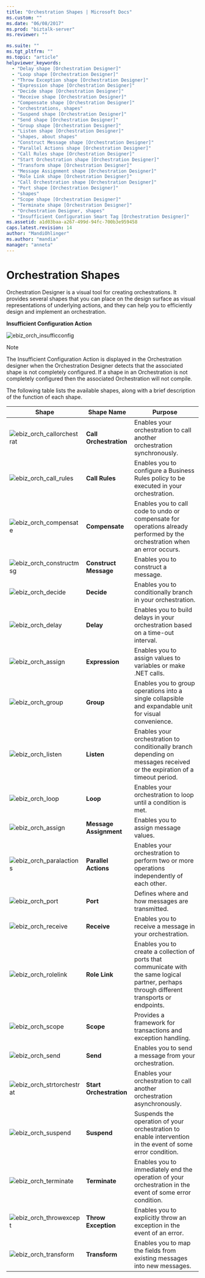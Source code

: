 ```yaml
---
title: "Orchestration Shapes | Microsoft Docs"
ms.custom: ""
ms.date: "06/08/2017"
ms.prod: "biztalk-server"
ms.reviewer: ""

ms.suite: ""
ms.tgt_pltfrm: ""
ms.topic: "article"
helpviewer_keywords: 
  - "Delay shape [Orchestration Designer]"
  - "Loop shape [Orchestration Designer]"
  - "Throw Exception shape [Orchestration Designer]"
  - "Expression shape [Orchestration Designer]"
  - "Decide shape [Orchestration Designer]"
  - "Receive shape [Orchestration Designer]"
  - "Compensate shape [Orchestration Designer]"
  - "orchestrations, shapes"
  - "Suspend shape [Orchestration Designer]"
  - "Send shape [Orchestration Designer]"
  - "Group shape [Orchestration Designer]"
  - "Listen shape [Orchestration Designer]"
  - "shapes, about shapes"
  - "Construct Message shape [Orchestration Designer]"
  - "Parallel Actions shape [Orchestration Designer]"
  - "Call Rules shape [Orchestration Designer]"
  - "Start Orchestration shape [Orchestration Designer]"
  - "Transform shape [Orchestration Designer]"
  - "Message Assignment shape [Orchestration Designer]"
  - "Role Link shape [Orchestration Designer]"
  - "Call Orchestration shape [Orchestration Designer]"
  - "Port shape [Orchestration Designer]"
  - "shapes"
  - "Scope shape [Orchestration Designer]"
  - "Terminate shape [Orchestration Designer]"
  - "Orchestration Designer, shapes"
  - "Insufficient Configuration Smart Tag [Orchestration Designer]"
ms.assetid: a1d03baa-a267-499d-94fc-700b3e959458
caps.latest.revision: 14
author: "MandiOhlinger"
ms.author: "mandia"
manager: "anneta"
---
```

# Orchestration Shapes
Orchestration Designer is a visual tool for creating orchestrations. It provides several shapes that you can place on the design surface as visual representations of underlying actions, and they can help you to efficiently design and implement an orchestration.  

 **Insufficient Configuration Action**  

 ![](../core/media/ebiz-orch-insufficconfig.gif "ebiz_orch_insufficconfig")  

> [!NOTE]
>  The Insufficient Configuration Action is displayed in the Orchestration designer when the Orchestration Designer detects that the associated shape is not completely configured. If a shape in an Orchestration is not completely configured then the associated Orchestration will not compile.  

 The following table lists the available shapes, along with a brief description of the function of each shape.  


|                                   Shape                                    |              Shape Name              |                                                                    Purpose                                                                     |
|----------------------------------------------------------------------------|--------------------------------------|------------------------------------------------------------------------------------------------------------------------------------------------|
| ![](../core/media/ebiz-orch-callorchestrat.gif "ebiz_orch_callorchestrat") | <strong>Call Orchestration</strong>  |                                    Enables your orchestration to call another orchestration synchronously.                                     |
|     ![](../core/media/ebiz-orch-call-rules.gif "ebiz_orch_call_rules")     |     <strong>Call Rules</strong>      |                             Enables you to configure a Business Rules policy to be executed in your orchestration.                             |
|     ![](../core/media/ebiz-orch-compensate.gif "ebiz_orch_compensate")     |     <strong>Compensate</strong>      |           Enables you to call code to undo or compensate for operations already performed by the orchestration when an error occurs.           |
|   ![](../core/media/ebiz-orch-constructmsg.gif "ebiz_orch_constructmsg")   |  <strong>Construct Message</strong>  |                                                      Enables you to construct a message.                                                       |
|         ![](../core/media/ebiz-orch-decide.gif "ebiz_orch_decide")         |       <strong>Decide</strong>        |                                           Enables you to conditionally branch in your orchestration.                                           |
|          ![](../core/media/ebiz-orch-delay.gif "ebiz_orch_delay")          |        <strong>Delay</strong>        |                                Enables you to build delays in your orchestration based on a time-out interval.                                 |
|         ![](../core/media/ebiz-orch-assign.gif "ebiz_orch_assign")         |     <strong>Expression</strong>      |                                         Enables you to assign values to variables or make .NET calls.                                          |
|          ![](../core/media/ebiz-orch-group.gif "ebiz_orch_group")          |        <strong>Group</strong>        |                     Enables you to group operations into a single collapsible and expandable unit for visual convenience.                      |
|         ![](../core/media/ebiz-orch-listen.gif "ebiz_orch_listen")         |       <strong>Listen</strong>        |            Enables your orchestration to conditionally branch depending on messages received or the expiration of a timeout period.            |
|           ![](../core/media/ebiz-orch-loop.gif "ebiz_orch_loop")           |        <strong>Loop</strong>         |                                          Enables your orchestration to loop until a condition is met.                                          |
|         ![](../core/media/ebiz-orch-assign.gif "ebiz_orch_assign")         | <strong>Message Assignment</strong>  |                                                     Enables you to assign message values.                                                      |
|   ![](../core/media/ebiz-orch-paralactions.gif "ebiz_orch_paralactions")   |  <strong>Parallel Actions</strong>   |                           Enables your orchestration to perform two or more operations independently of each other.                            |
|           ![](../core/media/ebiz-orch-port.gif "ebiz_orch_port")           |        <strong>Port</strong>         |                                                Defines where and how messages are transmitted.                                                 |
|        ![](../core/media/ebiz-orch-receive.gif "ebiz_orch_receive")        |       <strong>Receive</strong>       |                                            Enables you to receive a message in your orchestration.                                             |
|       ![](../core/media/ebiz-orch-rolelink.gif "ebiz_orch_rolelink")       |      <strong>Role Link</strong>      | Enables you to create a collection of ports that communicate with the same logical partner, perhaps through different transports or endpoints. |
|          ![](../core/media/ebiz-orch-scope.gif "ebiz_orch_scope")          |        <strong>Scope</strong>        |                                         Provides a framework for transactions and exception handling.                                          |
|           ![](../core/media/ebiz-orch-send.gif "ebiz_orch_send")           |        <strong>Send</strong>         |                                             Enables you to send a message from your orchestration.                                             |
| ![](../core/media/ebiz-orch-strtorchestrat.gif "ebiz_orch_strtorchestrat") | <strong>Start Orchestration</strong> |                                    Enables your orchestration to call another orchestration asynchronously.                                    |
|        ![](../core/media/ebiz-orch-suspend.gif "ebiz_orch_suspend")        |       <strong>Suspend</strong>       |                   Suspends the operation of your orchestration to enable intervention in the event of some error condition.                    |
|      ![](../core/media/ebiz-orch-terminate.gif "ebiz_orch_terminate")      |      <strong>Terminate</strong>      |                    Enables you to immediately end the operation of your orchestration in the event of some error condition.                    |
|    ![](../core/media/ebiz-orch-throwexcept.gif "ebiz_orch_throwexcept")    |   <strong>Throw Exception</strong>   |                                     Enables you to explicitly throw an exception in the event of an error.                                     |
|      ![](../core/media/ebiz-orch-transform.gif "ebiz_orch_transform")      |      <strong>Transform</strong>      |                                    Enables you to map the fields from existing messages into new messages.                                     |

